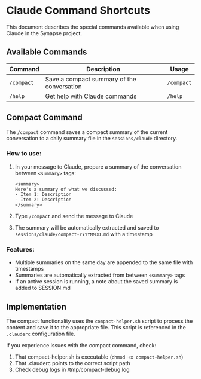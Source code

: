 # Claude Command Shortcuts

This document describes the special commands available when using Claude in the Synapse project.

## Available Commands

| Command | Description | Usage |
|---------|-------------|-------|
| `/compact` | Save a compact summary of the conversation | `/compact` |
| `/help` | Get help with Claude commands | `/help` |

## Compact Command

The `/compact` command saves a compact summary of the current conversation to a daily summary file in the `sessions/claude` directory.

### How to use:

1. In your message to Claude, prepare a summary of the conversation between `<summary>` tags:
   ```
   <summary>
   Here's a summary of what we discussed:
   - Item 1: Description
   - Item 2: Description
   </summary>
   ```

2. Type `/compact` and send the message to Claude

3. The summary will be automatically extracted and saved to `sessions/claude/compact-YYYYMMDD.md` with a timestamp

### Features:

- Multiple summaries on the same day are appended to the same file with timestamps
- Summaries are automatically extracted from between `<summary>` tags
- If an active session is running, a note about the saved summary is added to SESSION.md

## Implementation

The compact functionality uses the `compact-helper.sh` script to process the content and save it to the appropriate file. This script is referenced in the `.clauderc` configuration file.

If you experience issues with the compact command, check:
1. That compact-helper.sh is executable (`chmod +x compact-helper.sh`)
2. That .clauderc points to the correct script path
3. Check debug logs in /tmp/compact-debug.log